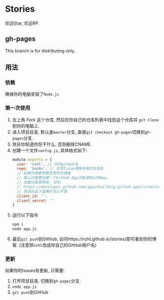 # Stories
欢迎Star, 欢迎RP.

## gh-pages
This branch is for distributing only.

## 用法

### 依赖
确保你的电脑安装了`Node.js`

### 第一次使用
1. 左上角 Fork 这个仓库, 然后在你自己的仓库列表中找到这个仓库并 `git Clone` 到你的电脑上.
2. 进入项目目录, 默认是`master`分支, 直接`git checkout gh-pages`切换到`gh-pages`分支.
3. 除非你知道你在干什么, 否则删除CNAME.
4. 创建一个文件`config.js`, 具体格式如下:
    ```js
    module.exports = {
      user: 'nzhl', // 你的github名
      repo: 'books', // 你写Issue博客所用的仓库名
      // 如果你需要频繁变更你的博客
      // 那么你需要创建一个GitHub App才能得到id和key
      // 创建过程很简单, 详见
      // https://developer.github.com/apps/building-github-apps/creating-a-github-app/
      // 否则的话下面两栏可以不填
      client_id: '', 
      client_secret: ''
    }
    ```
5. 运行以下指令
    ```bash
    npm i
    node app.js
    ```
6. 最后`git push`到GitHub, 访问https://nzhl.github.io/stories/即可看到你的博客. (注意把`nzhl`改成你自己的GitHub用户名)

### 更新
如果你的Issues有更新, 只需要:
1. 打开项目目录, 切换到`gh-pages`分支.
2. `node app.js`
3. `git push`到GitHub
